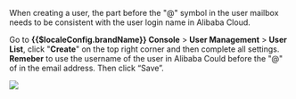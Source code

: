 <IntegrationDetailCard :title="`Setup ${$localeConfig.brandName} User Configurations`">

When creating a user, the part before the "@" symbol in the user mailbox needs to be consistent with the user login name in Alibaba Cloud. 

Go to **{{$localeConfig.brandName}} Console** &gt; **User Management** > **User List**, click "**Create**" on the top right corner and then complete all settings. **Remeber** to use the username of the user in Alibaba Could before the "@" of in the email address. Then click “Save”.

![](~@imagesZhCn/integration/ali-cloud/3-1.png)

</IntegrationDetailCard>
